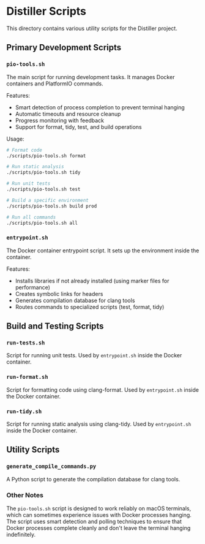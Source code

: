 # Distiller Scripts

This directory contains various utility scripts for the Distiller project.

## Primary Development Scripts

### `pio-tools.sh`

The main script for running development tasks. It manages Docker containers and PlatformIO commands.

Features:
- Smart detection of process completion to prevent terminal hanging
- Automatic timeouts and resource cleanup
- Progress monitoring with feedback
- Support for format, tidy, test, and build operations

Usage:
```bash
# Format code
./scripts/pio-tools.sh format

# Run static analysis
./scripts/pio-tools.sh tidy

# Run unit tests
./scripts/pio-tools.sh test

# Build a specific environment
./scripts/pio-tools.sh build prod

# Run all commands
./scripts/pio-tools.sh all
```

### `entrypoint.sh`

The Docker container entrypoint script. It sets up the environment inside the container.

Features:
- Installs libraries if not already installed (using marker files for performance)
- Creates symbolic links for headers
- Generates compilation database for clang tools
- Routes commands to specialized scripts (test, format, tidy)

## Build and Testing Scripts

### `run-tests.sh`

Script for running unit tests. Used by `entrypoint.sh` inside the Docker container.

### `run-format.sh`

Script for formatting code using clang-format. Used by `entrypoint.sh` inside the Docker container.

### `run-tidy.sh`

Script for running static analysis using clang-tidy. Used by `entrypoint.sh` inside the Docker container.

## Utility Scripts

### `generate_compile_commands.py`

A Python script to generate the compilation database for clang tools.

### Other Notes

The `pio-tools.sh` script is designed to work reliably on macOS terminals, which can sometimes experience issues with Docker processes hanging. The script uses smart detection and polling techniques to ensure that Docker processes complete cleanly and don't leave the terminal hanging indefinitely.